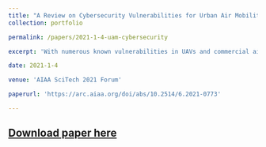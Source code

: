 ```yaml
---
title: "A Review on Cybersecurity Vulnerabilities for Urban Air Mobility"
collection: portfolio

permalink: /papers/2021-1-4-uam-cybersecurity

excerpt: 'With numerous known vulnerabilities in UAVs and commercial aircraft, manufacturers have not addressed cybersecurity in the scope of urban air mobility...'

date: 2021-1-4

venue: 'AIAA SciTech 2021 Forum'

paperurl: 'https://arc.aiaa.org/doi/abs/10.2514/6.2021-0773'

---
```


## [Download paper here](https://github.com/antang808/antang808.github.io/files/6334680/A.Review.of.Cybersecurity.Vulnerabilities.for.UAM.Final.Draft.2.pdf)
